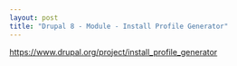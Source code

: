 ```yaml
---
layout: post
title: "Drupal 8 - Module - Install Profile Generator"
---
```

https://www.drupal.org/project/install_profile_generator
